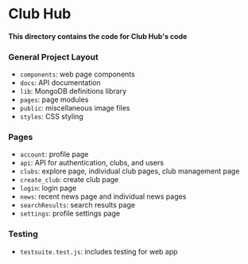 # Club Hub
#### This directory contains the code for Club Hub's code

### General Project Layout
+ ``components``: web page components
+ ``docs``: API documentation
+ ``lib``: MongoDB definitions library
+ ``pages``: page modules
+ ``public``: miscellaneous image files
+ ``styles``: CSS styling

### Pages
+ ``account``: profile page
+ ``api``: API for authentication, clubs, and users
+ ``clubs``: explore page, individual club pages, club management page
+ ``create_club``: create club page
+ ``login``: login page
+ ``news``: recent news page and individual news pages
+ ``searchResults``: search results page
+ ``settings``: profile settings page

### Testing
+ ``testsuite.test.js``: includes testing for web app